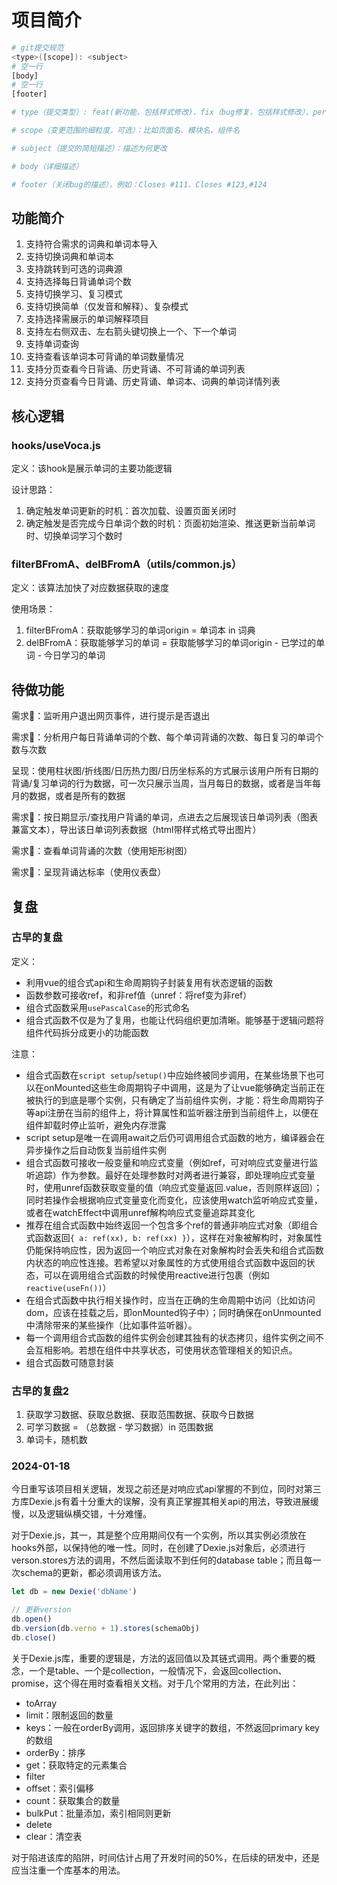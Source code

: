 # 项目简介

```bash
# git提交规范
<type>([scope]): <subject>
# 空一行
[body]
# 空一行
[footer]

# type（提交类型）: feat(新功能，包括样式修改)、fix（bug修复，包括样式修改）、perf（性能优化）、docs（文档变更）、style（代码格式调整）、refactor（功能重构）、test（测试）、ci（持续集成脚本变更，例如github文件夹）、build（项目构建的变更，例如vite.config.js）、chore（杂项）

# scope（变更范围的细粒度，可选）：比如页面名、模块名、组件名

# subject（提交的简短描述）：描述为何更改

# body（详细描述）

# footer（关闭bug的描述），例如：Closes #111、Closes #123,#124
```

## 功能简介

1. 支持符合需求的词典和单词本导入
2. 支持切换词典和单词本
3. 支持跳转到可选的词典源
4. 支持选择每日背诵单词个数
5. 支持切换学习、复习模式
6. 支持切换简单（仅发音和解释）、复杂模式
7. 支持选择需展示的单词解释项目
8. 支持左右侧双击、左右箭头键切换上一个、下一个单词
9. 支持单词查询
10. 支持查看该单词本可背诵的单词数量情况
11. 支持分页查看今日背诵、历史背诵、不可背诵的单词列表
12. 支持分页查看今日背诵、历史背诵、单词本、词典的单词详情列表

## 核心逻辑

### hooks/useVoca.js

定义：该hook是展示单词的主要功能逻辑

设计思路：

1. 确定触发单词更新的时机：首次加载、设置页面关闭时
2. 确定触发是否完成今日单词个数的时机：页面初始渲染、推送更新当前单词时、切换单词学习个数时

### filterBFromA、delBFromA（utils/common.js）

定义：该算法加快了对应数据获取的速度

使用场景：

1. filterBFromA：获取能够学习的单词origin = 单词本 in 词典
2. delBFromA：获取能够学习的单词 = 获取能够学习的单词origin - 已学过的单词 - 今日学习的单词

## 待做功能

需求🔶：监听用户退出网页事件，进行提示是否退出

需求🔶：分析用户每日背诵单词的个数、每个单词背诵的次数、每日复习的单词个数与次数

呈现：使用柱状图/折线图/日历热力图/日历坐标系的方式展示该用户所有日期的背诵/复习单词的行为数据，可一次只展示当周，当月每日的数据，或者是当年每月的数据，或者是所有的数据

需求🔶：按日期显示/查找用户背诵的单词，点进去之后展现该日单词列表（图表兼富文本），导出该日单词列表数据（html带样式格式导出图片）

需求🔶：查看单词背诵的次数（使用矩形树图）

需求🔶：呈现背诵达标率（使用仪表盘）

## 复盘

### 古早的复盘

定义：

- 利用vue的组合式api和生命周期钩子封装复用有状态逻辑的函数
- 函数参数可接收ref，和非ref值（unref：将ref变为非ref）
- 组合式函数采用`usePascalCase`的形式命名
- 组合式函数不仅是为了复用，也能让代码组织更加清晰。能够基于逻辑问题将组件代码拆分成更小的功能函数

注意：

- 组合式函数在`script setup`/`setup()`中应始终被同步调用，在某些场景下也可以在onMounted这些生命周期钩子中调用，这是为了让vue能够确定当前正在被执行的到底是哪个实例，只有确定了当前组件实例，才能：将生命周期钩子等api注册在当前的组件上，将计算属性和监听器注册到当前组件上，以便在组件卸载时停止监听，避免内存泄露
- script setup是唯一在调用await之后仍可调用组合式函数的地方，编译器会在异步操作之后自动恢复当前组件实例
- 组合式函数可接收一般变量和响应式变量（例如ref，可对响应式变量进行监听追踪）作为参数。最好在处理参数时对两者进行兼容，即处理响应式变量时，使用unref函数获取变量的值（响应式变量返回.value，否则原样返回）；同时若操作会根据响应式变量变化而变化，应该使用watch监听响应式变量，或者在watchEffect中调用unref解构响应式变量追踪其变化
- 推荐在组合式函数中始终返回一个包含多个ref的普通非响应式对象（即组合式函数返回`{ a: ref(xx), b: ref(xx) }`），这样在对象被解构时，对象属性仍能保持响应性，因为返回一个响应式对象在对象解构时会丢失和组合式函数内状态的响应性连接。若希望以对象属性的方式使用组合式函数中返回的状态，可以在调用组合式函数的时候使用reactive进行包裹（例如`reactive(useFn())`）
- 在组合式函数中执行相关操作时，应当在正确的生命周期中访问（比如访问dom，应该在挂载之后，即onMounted钩子中）；同时确保在onUnmounted中清除带来的某些操作（比如事件监听器）。
- 每一个调用组合式函数的组件实例会创建其独有的状态拷贝，组件实例之间不会互相影响。若想在组件中共享状态，可使用状态管理相关的知识点。
- 组合式函数可随意封装

### 古早的复盘2

1. 获取学习数据、获取总数据、获取范围数据、获取今日数据
2. 可学习数据 = （总数据 - 学习数据）in 范围数据
3. 单词卡，随机数

### 2024-01-18

今日重写该项目相关逻辑，发现之前还是对响应式api掌握的不到位，同时对第三方库Dexie.js有着十分重大的误解，没有真正掌握其相关api的用法，导致进展缓慢，以及逻辑纵横交错，十分难懂。

对于Dexie.js，其一，其是整个应用期间仅有一个实例，所以其实例必须放在hooks外部，以保持他的唯一性。同时，在创建了Dexie.js对象后，必须进行verson.stores方法的调用，不然后面读取不到任何的database table；而且每一次schema的更新，都必须调用该方法。

```javascript
let db = new Dexie('dbName')

// 更新version
db.open()
db.version(db.verno + 1).stores(schemaObj)
db.close()
```

关于Dexie.js库，重要的逻辑是，方法的返回值以及其链式调用。两个重要的概念，一个是table、一个是collection，一般情况下，会返回collection、promise，这个得在用时查看相关文档。对于几个常用的方法，在此列出：

- toArray
- limit：限制返回的数量
- keys：一般在orderBy调用，返回排序关键字的数组，不然返回primary key的数组
- orderBy：排序
- get：获取特定的元素集合
- filter
- offset：索引偏移
- count：获取集合的数量
- bulkPut：批量添加，索引相同则更新
- delete
- clear：清空表

对于陷进该库的陷阱，时间估计占用了开发时间的50%，在后续的研发中，还是应当注重一个库基本的用法。
